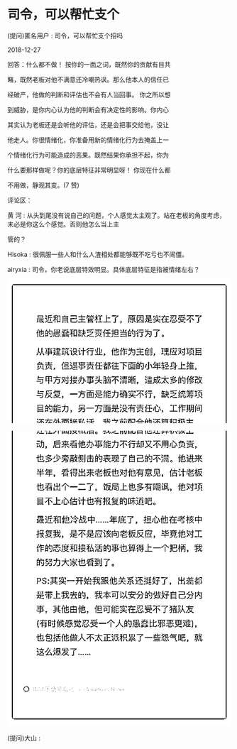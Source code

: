 # 司令，可以帮忙支个

(提问)匿名用户 : 司令，可以帮忙支个招吗

2018-12-27

回答：什么都不做！ 按你的一面之词，既然你的贡献有目共

睹，既然老板对他不满意还冷嘲热讽。那么他本人的信任已

经破产，他做的判断和评估也不会有人当回事。 你之所以想

到威胁，是你内心认为他的判断会有决定性的影响。你内心

其实认为老板还是会听他的评估，还是会把事交给他，没让

他走人。你很情绪化，你准备用新的情绪化行为去掩盖上一

个情绪化行为可能造成的恶果。既然结果你承担不起，你为

什么要那样做呢？你的底层特征非常明显呀！ 你现在什么都

不用做，静观其变。(7 赞)

评论区：

黄 河 : 从头到尾没有说自己的问题，个人感觉太主观了。站在老板的角度考虑，未必是你这么个感觉。否则他怎么当上主

管的？

Hisoka : 很佩服一些人和什么人渣相处都能够既不吃亏也不闹僵。

airyxia : 司令，你老说底层特效明显。具体底层特征是指被情绪左右？

![image](img/Image_290.png)

![image](img/Image_291.png)

(提问)大山 :